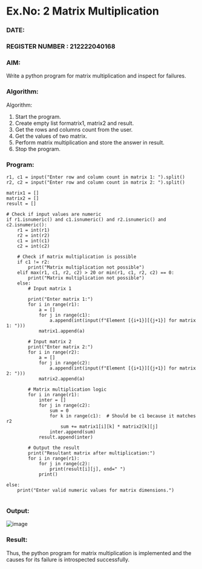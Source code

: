 # Ex.No: 2   Matrix Multiplication 

### DATE:                                                                             
### REGISTER NUMBER : 212222040168

### AIM: 
Write a python program for matrix multiplication and inspect for failures.
 
### Algorithm:

Algorithm:
1. Start the program.
2. Create empty list formatrix1, matrix2 and result.
3. Get the rows and columns count from the user.
4. Get the values of two matrix.
5. Perform matrix multiplication and store the answer in result.
6. Stop the program.
### Program:

```
r1, c1 = input("Enter row and column count in matrix 1: ").split() 
r2, c2 = input("Enter row and column count in matrix 2: ").split() 

matrix1 = [] 
matrix2 = [] 
result = []

# Check if input values are numeric
if r1.isnumeric() and c1.isnumeric() and r2.isnumeric() and c2.isnumeric(): 
    r1 = int(r1) 
    r2 = int(r2) 
    c1 = int(c1) 
    c2 = int(c2)

    # Check if matrix multiplication is possible
    if c1 != r2: 
        print("Matrix multiplication not possible") 
    elif max(r1, c1, r2, c2) > 20 or min(r1, c1, r2, c2) == 0: 
        print("Matrix multiplication not possible") 
    else: 
        # Input matrix 1
        
        print("Enter matrix 1:")
        for i in range(r1): 
            a = [] 
            for j in range(c1): 
                a.append(int(input(f"Element [{i+1}][{j+1}] for matrix 1: "))) 
            matrix1.append(a) 
        
        # Input matrix 2
        print("Enter matrix 2:")
        for i in range(r2): 
            a = [] 
            for j in range(c2): 
                a.append(int(input(f"Element [{i+1}][{j+1}] for matrix 2: "))) 
            matrix2.append(a) 
        
        # Matrix multiplication logic
        for i in range(r1): 
            inter = [] 
            for j in range(c2): 
                sum = 0 
                for k in range(c1):  # Should be c1 because it matches r2
                    sum += matrix1[i][k] * matrix2[k][j] 
                inter.append(sum) 
            result.append(inter) 
        
        # Output the result
        print("Resultant matrix after multiplication:")
        for i in range(r1): 
            for j in range(c2): 
                print(result[i][j], end=" ") 
            print() 

else: 
    print("Enter valid numeric values for matrix dimensions.")


```


### Output:

![image](https://github.com/user-attachments/assets/cf32be13-053e-42ed-8ee3-c78df6fe6cb5)







### Result:
Thus, the python program for matrix multiplication is implemented and the causes for its failure is introspected successfully.

